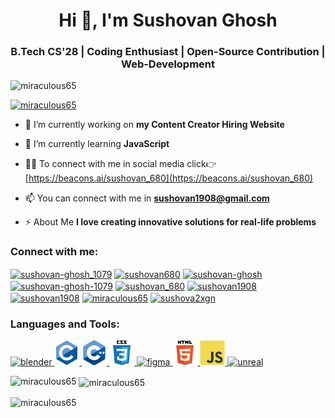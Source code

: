 <h1 align="center">Hi 👋, I'm Sushovan Ghosh</h1>
<h3 align="center">B.Tech CS'28 | Coding Enthusiast | Open-Source Contribution | Web-Development</h3>

<p align="left"> <img src="https://komarev.com/ghpvc/?username=miraculous65&label=Profile%20views&color=0e75b6&style=flat" alt="miraculous65" /> </p>

<p align="left"> <a href="https://github.com/ryo-ma/github-profile-trophy"><img src="https://github-profile-trophy.vercel.app/?username=miraculous65" alt="miraculous65" /></a> </p>

- 🔭 I’m currently working on **my Content Creator Hiring Website**

- 🌱 I’m currently learning **JavaScript**

- 👨‍💻 To connect with me in social media click👉 [https://beacons.ai/sushovan_680](https://beacons.ai/sushovan_680)

- 📫 You can connect with me in **sushovan1908@gmail.com**

- ⚡ About Me **I love creating innovative solutions for real-life problems**

<h3 align="left">Connect with me:</h3>
<p align="left">
<a href="https://codepen.io/sushovan-ghosh_1079" target="blank"><img align="center" src="https://raw.githubusercontent.com/rahuldkjain/github-profile-readme-generator/master/src/images/icons/Social/codepen.svg" alt="sushovan-ghosh_1079" height="30" width="40" /></a>
<a href="https://twitter.com/sushovan680" target="blank"><img align="center" src="https://raw.githubusercontent.com/rahuldkjain/github-profile-readme-generator/master/src/images/icons/Social/twitter.svg" alt="sushovan680" height="30" width="40" /></a>
<a href="https://linkedin.com/in/sushovan-ghosh" target="blank"><img align="center" src="https://raw.githubusercontent.com/rahuldkjain/github-profile-readme-generator/master/src/images/icons/Social/linked-in-alt.svg" alt="sushovan-ghosh" height="30" width="40" /></a>
<a href="https://stackoverflow.com/users/sushovan-ghosh-1079" target="blank"><img align="center" src="https://raw.githubusercontent.com/rahuldkjain/github-profile-readme-generator/master/src/images/icons/Social/stack-overflow.svg" alt="sushovan-ghosh-1079" height="30" width="40" /></a>
<a href="https://www.codechef.com/users/sushovan_680" target="blank"><img align="center" src="https://cdn.jsdelivr.net/npm/simple-icons@3.1.0/icons/codechef.svg" alt="sushovan_680" height="30" width="40" /></a>
<a href="https://www.hackerrank.com/sushovan1908" target="blank"><img align="center" src="https://raw.githubusercontent.com/rahuldkjain/github-profile-readme-generator/master/src/images/icons/Social/hackerrank.svg" alt="sushovan1908" height="30" width="40" /></a>
<a href="https://codeforces.com/profile/sushovan1908" target="blank"><img align="center" src="https://raw.githubusercontent.com/rahuldkjain/github-profile-readme-generator/master/src/images/icons/Social/codeforces.svg" alt="sushovan1908" height="30" width="40" /></a>
<a href="https://www.leetcode.com/miraculous65" target="blank"><img align="center" src="https://raw.githubusercontent.com/rahuldkjain/github-profile-readme-generator/master/src/images/icons/Social/leet-code.svg" alt="miraculous65" height="30" width="40" /></a>
<a href="https://auth.geeksforgeeks.org/user/sushova2xgn" target="blank"><img align="center" src="https://raw.githubusercontent.com/rahuldkjain/github-profile-readme-generator/master/src/images/icons/Social/geeks-for-geeks.svg" alt="sushova2xgn" height="30" width="40" /></a>
</p>

<h3 align="left">Languages and Tools:</h3>
<p align="left"> <a href="https://www.blender.org/" target="_blank" rel="noreferrer"> <img src="https://download.blender.org/branding/community/blender_community_badge_white.svg" alt="blender" width="40" height="40"/> </a> <a href="https://www.cprogramming.com/" target="_blank" rel="noreferrer"> <img src="https://raw.githubusercontent.com/devicons/devicon/master/icons/c/c-original.svg" alt="c" width="40" height="40"/> </a> <a href="https://www.w3schools.com/cpp/" target="_blank" rel="noreferrer"> <img src="https://raw.githubusercontent.com/devicons/devicon/master/icons/cplusplus/cplusplus-original.svg" alt="cplusplus" width="40" height="40"/> </a> <a href="https://www.w3schools.com/css/" target="_blank" rel="noreferrer"> <img src="https://raw.githubusercontent.com/devicons/devicon/master/icons/css3/css3-original-wordmark.svg" alt="css3" width="40" height="40"/> </a> <a href="https://www.figma.com/" target="_blank" rel="noreferrer"> <img src="https://www.vectorlogo.zone/logos/figma/figma-icon.svg" alt="figma" width="40" height="40"/> </a> <a href="https://www.w3.org/html/" target="_blank" rel="noreferrer"> <img src="https://raw.githubusercontent.com/devicons/devicon/master/icons/html5/html5-original-wordmark.svg" alt="html5" width="40" height="40"/> </a> <a href="https://developer.mozilla.org/en-US/docs/Web/JavaScript" target="_blank" rel="noreferrer"> <img src="https://raw.githubusercontent.com/devicons/devicon/master/icons/javascript/javascript-original.svg" alt="javascript" width="40" height="40"/> </a> <a href="https://unrealengine.com/" target="_blank" rel="noreferrer"> <img src="https://raw.githubusercontent.com/kenangundogan/fontisto/036b7eca71aab1bef8e6a0518f7329f13ed62f6b/icons/svg/brand/unreal-engine.svg" alt="unreal" width="40" height="40"/> </a> </p>

<p><img align="left" src="https://github-readme-stats.vercel.app/api/top-langs?username=miraculous65&show_icons=true&locale=en&layout=compact" alt="miraculous65" /></p>

<p>&nbsp;<img align="center" src="https://github-readme-stats.vercel.app/api?username=miraculous65&show_icons=true&locale=en" alt="miraculous65" /></p>

<p><img align="center" src="https://github-readme-streak-stats.herokuapp.com/?user=miraculous65&" alt="miraculous65" /></p>
